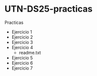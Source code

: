 # UTN-DS25-practicas
Practicas
- Ejercicio 1
- Ejercicio 2
- Ejercicio 3
- Ejercicio 4
  - readme.txt
- Ejercicio 5
- Ejercicio 6
- Ejercicio 7
